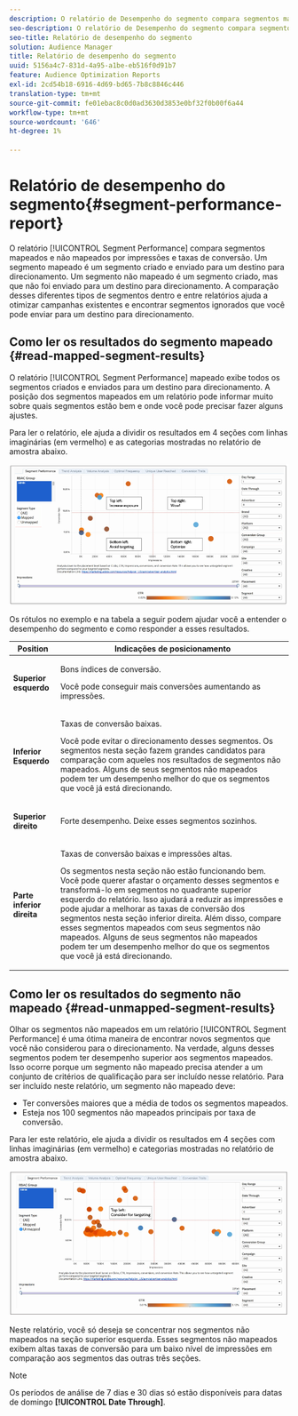 ```yaml
---
description: O relatório de Desempenho do segmento compara segmentos mapeados e não mapeados por impressões e taxas de conversão. Um segmento mapeado é um segmento criado e enviado para um destino para direcionamento. Um segmento não mapeado é um segmento criado, mas que não foi enviado para um destino para direcionamento. A comparação desses diferentes tipos de segmentos dentro e entre relatórios ajuda a otimizar campanhas existentes e encontrar segmentos ignorados que você pode enviar para um destino para direcionamento.
seo-description: O relatório de Desempenho do segmento compara segmentos mapeados e não mapeados por impressões e taxas de conversão. Um segmento mapeado é um segmento criado e enviado para um destino para direcionamento. Um segmento não mapeado é um segmento criado, mas que não foi enviado para um destino para direcionamento. A comparação desses diferentes tipos de segmentos dentro e entre relatórios ajuda a otimizar campanhas existentes e encontrar segmentos ignorados que você pode enviar para um destino para direcionamento.
seo-title: Relatório de desempenho do segmento
solution: Audience Manager
title: Relatório de desempenho do segmento
uuid: 5156a4c7-831d-4a95-a1be-eb516f0d91b7
feature: Audience Optimization Reports
exl-id: 2cd54b18-6916-4d69-bd65-7b8c8846c446
translation-type: tm+mt
source-git-commit: fe01ebac8c0d0ad3630d3853e0bf32f0b00f6a44
workflow-type: tm+mt
source-wordcount: '646'
ht-degree: 1%

---
```


# Relatório de desempenho do segmento{#segment-performance-report}

O relatório [!UICONTROL Segment Performance] compara segmentos mapeados e não mapeados por impressões e taxas de conversão. Um segmento mapeado é um segmento criado e enviado para um destino para direcionamento. Um segmento não mapeado é um segmento criado, mas que não foi enviado para um destino para direcionamento. A comparação desses diferentes tipos de segmentos dentro e entre relatórios ajuda a otimizar campanhas existentes e encontrar segmentos ignorados que você pode enviar para um destino para direcionamento.

## Como ler os resultados do segmento mapeado {#read-mapped-segment-results}

O relatório [!UICONTROL Segment Performance] mapeado exibe todos os segmentos criados e enviados para um destino para direcionamento. A posição dos segmentos mapeados em um relatório pode informar muito sobre quais segmentos estão bem e onde você pode precisar fazer alguns ajustes.

Para ler o relatório, ele ajuda a dividir os resultados em 4 seções com linhas imaginárias (em vermelho) e as categorias mostradas no relatório de amostra abaixo.

![](assets/mapped-segment-performance.png)

Os rótulos no exemplo e na tabela a seguir podem ajudar você a entender o desempenho do segmento e como responder a esses resultados.

<table id="table_A29253B30DFA4CD7B3B7C320DE0BDEA4"> 
 <thead> 
  <tr> 
   <th colname="col1" class="entry"> Position </th> 
   <th colname="col2" class="entry"> Indicações de posicionamento </th> 
  </tr> 
 </thead>
 <tbody> 
  <tr> 
   <td colname="col1"> <p> <b>Superior esquerdo</b> </p> </td> 
   <td colname="col2"> <p>Bons índices de conversão. </p> <p>Você pode conseguir mais conversões aumentando as impressões. </p> </td> 
  </tr> 
  <tr> 
   <td colname="col1"> <p> <b>Inferior Esquerdo</b> </p> </td> 
   <td colname="col2"> <p>Taxas de conversão baixas. </p> <p>Você pode evitar o direcionamento desses segmentos. Os segmentos nesta seção fazem grandes candidatos para comparação com aqueles nos resultados de segmentos não mapeados. Alguns de seus segmentos não mapeados podem ter um desempenho melhor do que os segmentos que você já está direcionando. </p> </td> 
  </tr> 
  <tr> 
   <td colname="col1"> <p> <b>Superior direito</b> </p> </td> 
   <td colname="col2"> <p>Forte desempenho. Deixe esses segmentos sozinhos. </p> </td> 
  </tr> 
  <tr> 
   <td colname="col1"> <p> <b>Parte inferior direita</b> </p> </td> 
   <td colname="col2"> <p>Taxas de conversão baixas e impressões altas. </p> <p>Os segmentos nesta seção não estão funcionando bem. Você pode querer afastar o orçamento desses segmentos e transformá-lo em segmentos no quadrante superior esquerdo do relatório. Isso ajudará a reduzir as impressões e pode ajudar a melhorar as taxas de conversão dos segmentos nesta seção inferior direita. Além disso, compare esses segmentos mapeados com seus segmentos não mapeados. Alguns de seus segmentos não mapeados podem ter um desempenho melhor do que os segmentos que você já está direcionando. </p> </td> 
  </tr> 
 </tbody> 
</table>

## Como ler os resultados do segmento não mapeado {#read-unmapped-segment-results}

Olhar os segmentos não mapeados em um relatório [!UICONTROL Segment Performance] é uma ótima maneira de encontrar novos segmentos que você não considerou para o direcionamento. Na verdade, alguns desses segmentos podem ter desempenho superior aos segmentos mapeados. Isso ocorre porque um segmento não mapeado precisa atender a um conjunto de critérios de qualificação para ser incluído nesse relatório. Para ser incluído neste relatório, um segmento não mapeado deve:

* Ter conversões maiores que a média de todos os segmentos mapeados.
* Esteja nos 100 segmentos não mapeados principais por taxa de conversão.

Para ler este relatório, ele ajuda a dividir os resultados em 4 seções com linhas imaginárias (em vermelho) e categorias mostradas no relatório de amostra abaixo.

![](assets/unmapped-segment-performance.png)

Neste relatório, você só deseja se concentrar nos segmentos não mapeados na seção superior esquerda. Esses segmentos não mapeados exibem altas taxas de conversão para um baixo nível de impressões em comparação aos segmentos das outras três seções.

>[!NOTE]
>
>Os períodos de análise de 7 dias e 30 dias só estão disponíveis para datas de domingo **[!UICONTROL Date Through]**.
